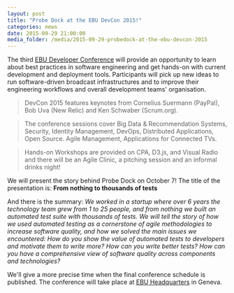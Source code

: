 ```yaml
---
layout: post
title: "Probe Dock at the EBU DevCon 2015!"
categories: news
date: 2015-09-29 21:00:00
media_folder: /media/2015-09-29-probedock-at-the-ebu-devcon-2015
---
```


The third [EBU Developer Conference](https://tech.ebu.ch/events/devcon15) will provide an opportunity to learn about best practices in software engineering and get hands-on with current development and deployment tools. Participants will pick up new ideas to run software-driven broadcast infrastructures and to improve their engineering workflows and overall development teams' organisation.

> DevCon 2015 features keynotes from Cornelius Suermann (PayPal), Bob Uva (New Relic) and Ken Schwaber (Scrum.org).

> The conference sessions cover Big Data & Recommendation Systems, Security, Identity Management, DevOps, Distributed Applications, Open Source. Agile Management, Applications for Connected TVs.

> Hands-on Workshops are provided on CPA, D3.js, and Visual Radio and there will be an Agile Clinic, a pitching session and an informal drinks night!

We will present the story behind Probe Dock on October 7! The title of the presentation is: **From nothing to thousands of tests**

And there is the summary: *We worked in a startup where over 6 years the technology team grew from 1 to 25 people, and from nothing we built an automated test suite with thousands of tests. We will tell the story of how we used automated testing as a cornerstone of agile methodologies to increase software quality, and how we solved the main issues we encountered: How do you show the value of automated tests to developers and motivate them to write more? How can you write better tests? How can you have a comprehensive view of software quality across components and technologies?*

We'll give a more precise time when the final conference schedule is published.
The conference will take place at [EBU Headquarters](http://maps.google.ch/maps?f=q&source=s_q&hl=en&geocode=&q=european+broadcasting+union&sll=46.205393,6.13555&sspn=0.073776,0.167713&ie=UTF8&hq=european+broadcasting+union&hnear=&ll=46.236378,6.135521&spn=0.070766,0.167713&z=13&iwloc=A) in Geneva.
